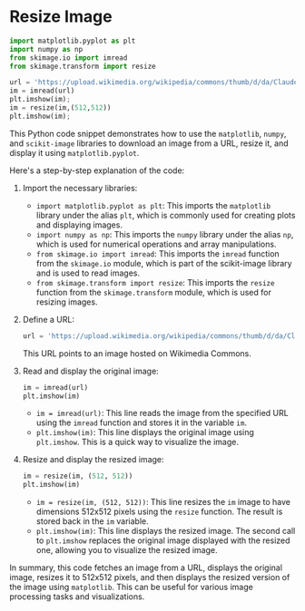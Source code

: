 # Resize Image 


```python 
import matplotlib.pyplot as plt
import numpy as np
from skimage.io import imread
from skimage.transform import resize
```

```python
url = 'https://upload.wikimedia.org/wikipedia/commons/thumb/d/da/Claude_Monet%2C_Saint-Georges_majeur_au_cr%C3%A9puscule.jpg/800px-Claude_Monet%2C_Saint-Georges_majeur_au_cr%C3%A9puscule.jpg'
im = imread(url)
plt.imshow(im);
im = resize(im,(512,512))
plt.imshow(im);
```


This Python code snippet demonstrates how to use the `matplotlib`, `numpy`, and `scikit-image` libraries to download an image from a URL, resize it, and display it using `matplotlib.pyplot`.

Here's a step-by-step explanation of the code:

1. Import the necessary libraries:
   - `import matplotlib.pyplot as plt`: This imports the `matplotlib` library under the alias `plt`, which is commonly used for creating plots and displaying images.
   - `import numpy as np`: This imports the `numpy` library under the alias `np`, which is used for numerical operations and array manipulations.
   - `from skimage.io import imread`: This imports the `imread` function from the `skimage.io` module, which is part of the scikit-image library and is used to read images.
   - `from skimage.transform import resize`: This imports the `resize` function from the `skimage.transform` module, which is used for resizing images.

2. Define a URL:
   ```python
   url = 'https://upload.wikimedia.org/wikipedia/commons/thumb/d/da/Claude_Monet%2C_Saint-Georges_majeur_au_cr%C3%A9puscule.jpg/800px-Claude_Monet%2C_Saint-Georges_majeur_au_cr%C3%A9puscule.jpg'
   ```
   This URL points to an image hosted on Wikimedia Commons.

3. Read and display the original image:
   ```python
   im = imread(url)
   plt.imshow(im)
   ```
   - `im = imread(url)`: This line reads the image from the specified URL using the `imread` function and stores it in the variable `im`.
   - `plt.imshow(im)`: This line displays the original image using `plt.imshow`. This is a quick way to visualize the image.

4. Resize and display the resized image:
   ```python
   im = resize(im, (512, 512))
   plt.imshow(im)
   ```
   - `im = resize(im, (512, 512))`: This line resizes the `im` image to have dimensions 512x512 pixels using the `resize` function. The result is stored back in the `im` variable.
   - `plt.imshow(im)`: This line displays the resized image. The second call to `plt.imshow` replaces the original image displayed with the resized one, allowing you to visualize the resized image.

In summary, this code fetches an image from a URL, displays the original image, resizes it to 512x512 pixels, and then displays the resized version of the image using `matplotlib`. This can be useful for various image processing tasks and visualizations.
